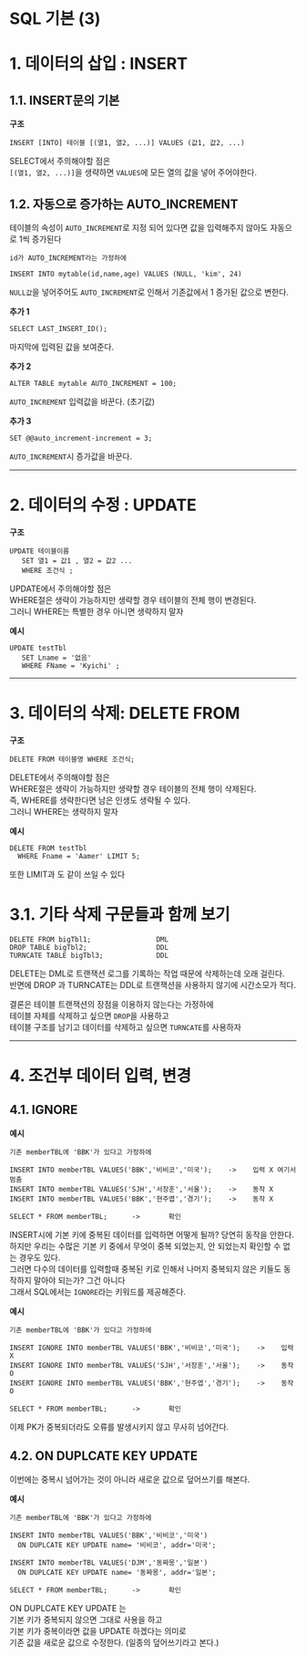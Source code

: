 SQL 기본 (3)
=======================
# 1. 데이터의 삽입 : INSERT

## 1.1. INSERT문의 기본
**구조**
```
INSERT [INTO] 테이블 [(열1, 열2, ...)] VALUES (값1, 값2, ...)
```
SELECT에서 주의해야할 점은  
```[(열1, 열2, ...)]```을 생략하면 ```VALUES```에 모든 열의 값을 넣어 주어야한다.   

## 1.2. 자동으로 증가하는 AUTO_INCREMENT
테이블의 속성이 ```AUTO_INCREMENT```로 지정 되어 있다면 
값을 입력해주지 않아도 자동으로 1씩 증가된다 
```
id가 AUTO_INCREMENT라는 가정하에 

INSERT INTO mytable(id,name,age) VALUES (NULL, 'kim', 24)
```
```NULL값```을 넣어주어도 ```AUTO_INCREMENT```로 인해서 기존값에서 1 증가된 값으로 변한다.  
  
**추가 1**
```
SELECT LAST_INSERT_ID();
```
마지막에 입력된 값을 보여준다.  
  
**추가 2**
```
ALTER TABLE mytable AUTO_INCREMENT = 100;
```
```AUTO_INCREMENT``` 입력값을 바꾼다. (초기값)  
  
**추가 3**  
```
SET @@auto_increment-increment = 3;  
```
```AUTO_INCREMENT```시 증가값을 바꾼다.  

***
# 2. 데이터의 수정 : UPDATE
**구조**
```
UPDATE 테이블이름
   SET 열1 = 값1 , 열2 = 값2 ...
   WHERE 조건식 ;
```
UPDATE에서 주의해야할 점은  
WHERE절은 생략이 가능하지만 생략할 경우 테이블의 전체 행이 변경된다.  
그러니 WHERE는 특별한 경우 아니면 생략하지 말자  
  
**예시**
```
UPDATE testTbl
   SET Lname = '없음'
   WHERE FName = 'Kyichi' ;
```  

***
# 3. 데이터의 삭제: DELETE FROM
**구조**
```
DELETE FROM 테이블명 WHERE 조건식;
```
DELETE에서 주의해야할 점은      
WHERE절은 생략이 가능하지만 생략할 경우 테이블의 전체 행이 삭제된다.      
즉, WHERE를 생략한다면 남은 인생도 생략될 수 있다.      
그러니 WHERE는 생략하지 말자       
     
**예시**
```
DELETE FROM testTbl
  WHERE Fname = 'Aamer' LIMIT 5;
```  
또한 LIMIT과 도 같이 쓰일 수 있다    
  
# 3.1. 기타 삭제 구문들과 함께 보기  
```
DELETE FROM bigTbl1;                DML
DROP TABLE bigTbl2;                 DDL
TURNCATE TABLE bigTbl3;             DDL
```
DELETE는 DML로 트랜잭션 로그를 기록하는 작업 때문에 삭제하는데 오래 걸린다.      
반면에 DROP 과 TURNCATE는 DDL로 트랜잭션을 사용하지 않기에 시간소모가 적다.      
      
결론은 테이블 트랜잭션의 장점을 이용하지 않는다는 가정하에      
테이블 자체를 삭제하고 싶으면 ```DROP```을 사용하고      
테이블 구조를 남기고 데이터를 삭제하고 싶으면 ```TURNCATE```를 사용하자      
    
***
# 4. 조건부 데이터 입력, 변경
## 4.1. IGNORE
**예시**
```
기존 memberTBL에 'BBK'가 있다고 가정하에

INSERT INTO memberTBL VALUES('BBK','비비코','미국');    ->    입력 X 여기서 멈춤
INSERT INTO memberTBL VALUES('SJH','서장훈','서울');    ->    동작 X
INSERT INTO memberTBL VALUES('BBK','현주엽','경기');    ->    동작 X

SELECT * FROM memberTBL;      ->       확인
```

INSERT시에 기본 키에 중복된 데이터를 입력하면 어떻게 될까? 당연히 동작을 안한다.      
하지만 우리는 수많은 기본 키 중에서 무엇이 중복 되었는지, 안 되었는지 확인할 수 없는 경우도 있다.      
그러면 다수의 데이터를 입력할때 중복된 키로 인해서 나머지 중복되지 않은 키들도 동작하지 말아야 되는가? 그건 아니다    
그래서 SQL에서는 ```IGNORE```라는 키워드를 제공해준다.       
     
**예시**
```
기존 memberTBL에 'BBK'가 있다고 가정하에

INSERT IGNORE INTO memberTBL VALUES('BBK','비비코','미국');    ->    입력 X
INSERT IGNORE INTO memberTBL VALUES('SJH','서장훈','서울');    ->    동작 O
INSERT IGNORE INTO memberTBL VALUES('BBK','현주엽','경기');    ->    동작 O

SELECT * FROM memberTBL;      ->       확인
```
이제 PK가 중복되더라도 오류를 발생시키지 않고 무사히 넘어간다.     
  
## 4.2. ON DUPLCATE KEY UPDATE  
이번에는 중복시 넘어가는 것이 아니라 새로운 값으로 덮어쓰기를 해본다.    
    
**예시**
```
기존 memberTBL에 'BBK'가 있다고 가정하에

INSERT INTO memberTBL VALUES('BBK','비비코','미국')
  ON DUPLCATE KEY UPDATE name= '비비코', addr='미국';

INSERT INTO memberTBL VALUES('DJM','동짜몽','일본')
  ON DUPLCATE KEY UPDATE name= '동짜몽', addr='일본';

SELECT * FROM memberTBL;      ->       확인
```  
ON DUPLCATE KEY UPDATE 는     
기본 키가 중복되지 않으면 그대로 사용을 하고      
기본 키가 중복이라면 값을 UPDATE 하겠다는 의미로    
기존 값을 새로운 값으로 수정한다. (일종의 덮어쓰기라고 본다.)   
